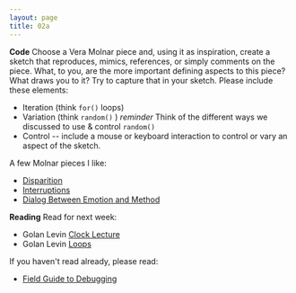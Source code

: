 ```yaml
---
layout: page
title: 02a
---
```


__Code__
Choose a Vera Molnar piece and, using it as inspiration, create a sketch that reproduces, mimics, references, or simply comments on the piece. What, to you, are the more important defining aspects to this piece? What draws you to it? Try to capture that in your sketch.
Please include these elements:
- Iteration (think `for()` loops)
- Variation (think `random()` ) _reminder_ Think of the different ways we discussed to use & control `random()`
- Control -- include a mouse or keyboard interaction to control or vary an aspect of the sketch.

A few Molnar pieces I like:
- [Disparition](http://dada.compart-bremen.de/item/artwork/130)
- [Interruptions](http://dam.org/artists/phase-one/vera-molnar/artworks-bodies-of-work/works-from-the-1960s-70s)
- [Dialog Between Emotion and Method](http://dada.compart-bremen.de/item/artwork/127)

__Reading__
Read for next week:
- Golan Levin [Clock Lecture](https://github.com/golanlevin/lectures/tree/master/lecture_clock)
- Golan Levin [Loops](https://github.com/golanlevin/lectures/blob/master/lecture_loops/README.md)

If you haven't read already, please read:
- [Field Guide to Debugging](https://p5js.org/learn/debugging.html)
